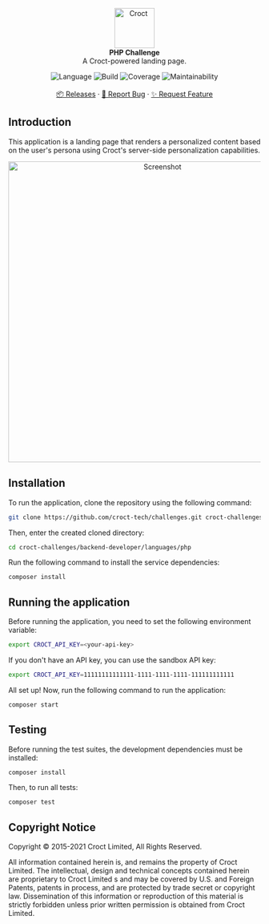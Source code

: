 <p align="center">
    <a href="https://croct.com">
        <img src="https://cdn.croct.io/brand/logo/repo-icon-green.svg" alt="Croct" height="80"/>
    </a>
    <br />
    <strong>PHP Challenge</strong>
    <br />
    A Croct-powered landing page.
</p>
<p align="center">
    <img alt="Language" src="https://img.shields.io/badge/language-PHP-blue" />
    <img alt="Build" src="https://img.shields.io/badge/build-passing-green" />
    <img alt="Coverage" src="https://img.shields.io/badge/coverage-100%25-green" />
    <img alt="Maintainability" src="https://img.shields.io/badge/maintainability-100-green" />
    <br />
    <br />
    <a href="https://github.com/croct-tech/challenges/releases">📦 Releases</a>
    ·
    <a href="https://github.com/croct-tech/challenges/issues">🐞 Report Bug</a>
    ·
    <a href="https://github.com/croct-tech/challenges/issues">✨ Request Feature</a>
</p>

## Introduction

This application is a landing page that renders a personalized content based on the user's persona using 
Croct's server-side personalization capabilities.

<p align="center">
    <img src="https://user-images.githubusercontent.com/943036/142742098-f133ee1e-bbd5-4661-bb4a-5cf432126765.png" alt="Screenshot" width="600"/>
</p>

## Installation

To run the application, clone the repository using the following command:

```sh
git clone https://github.com/croct-tech/challenges.git croct-challenges
```

Then, enter the created cloned directory:

```sh
cd croct-challenges/backend-developer/languages/php
```

Run the following command to install the service dependencies:

```sh
composer install
```

## Running the application

Before running the application, you need to set the following environment variable:

```sh
export CROCT_API_KEY=<your-api-key>
```

If you don't have an API key, you can use the sandbox API key:

```sh
export CROCT_API_KEY=11111111111111-1111-1111-1111-111111111111
```

All set up! Now, run the following command to run the application:

```sh
composer start
```

## Testing

Before running the test suites, the development dependencies must be installed:

```sh
composer install
```

Then, to run all tests:

```sh
composer test
```

## Copyright Notice

Copyright © 2015-2021 Croct Limited, All Rights Reserved.

All information contained herein is, and remains the property of Croct Limited. The intellectual, design and technical concepts contained herein are proprietary to Croct Limited s and may be covered by U.S. and Foreign Patents, patents in process, and are protected by trade secret or copyright law. Dissemination of this information or reproduction of this material is strictly forbidden unless prior written permission is obtained from Croct Limited.
